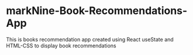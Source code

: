 # markNine-Book-Recommendations-App
This is books recommendation app created using React useState and HTML-CSS to display book recommendations
